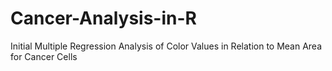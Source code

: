 # Cancer-Analysis-in-R
Initial Multiple Regression Analysis of Color Values in Relation to Mean Area for Cancer Cells
